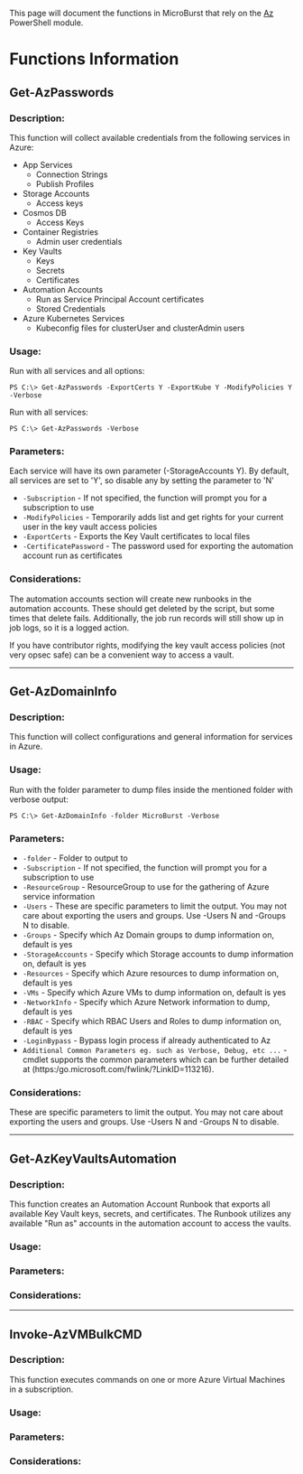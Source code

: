 This page will document the functions in MicroBurst that rely on the [Az](https://docs.microsoft.com/en-us/powershell/azure/new-azureps-module-az) PowerShell module.

# Functions Information
## Get-AzPasswords
### Description:
This function will collect available credentials from the following services in Azure:
* App Services
    * Connection Strings
    * Publish Profiles
* Storage Accounts
    * Access keys
* Cosmos DB
    * Access Keys
* Container Registries
    * Admin user credentials
* Key Vaults
    * Keys
    * Secrets
    * Certificates
* Automation Accounts
    * Run as Service Principal Account certificates
    * Stored Credentials
* Azure Kubernetes Services
    * Kubeconfig files for clusterUser and clusterAdmin users

### Usage:
Run with all services and all options:

`PS C:\> Get-AzPasswords -ExportCerts Y -ExportKube Y -ModifyPolicies Y -Verbose`

Run with all services:

`PS C:\> Get-AzPasswords -Verbose`

### Parameters:
Each service will have its own parameter (-StorageAccounts Y). By default, all services are set to 'Y', so disable any by setting the parameter to 'N'
* `-Subscription` - If not specified, the function will prompt you for a subscription to use
* `-ModifyPolicies` - Temporarily adds list and get rights for your current user in the key vault access policies
* `-ExportCerts` - Exports the Key Vault certificates to local files
* `-CertificatePassword` - The password used for exporting the automation account run as certificates

### Considerations:
The automation accounts section will create new runbooks in the automation accounts. These should get deleted by the script, but some times that delete fails. Additionally, the job run records will still show up in job logs, so it is a logged action.

If you have contributor rights, modifying the key vault access policies (not very opsec safe) can be a convenient way to access a vault.

***
## Get-AzDomainInfo
### Description:
This function will collect configurations and general information for services in Azure.

### Usage:
Run with the folder parameter to dump files inside the mentioned folder with verbose output:

`PS C:\> Get-AzDomainInfo -folder MicroBurst -Verbose`

### Parameters:

* `-folder` - Folder to output to
* `-Subscription` - If not specified, the function will prompt you for a subscription to use
* `-ResourceGroup` - ResourceGroup to use for the gathering of Azure service information
* `-Users` - These are specific parameters to limit the output. You may not care about exporting the users and groups. Use -Users N and -Groups N to disable.
* `-Groups` - Specify which Az Domain groups to dump information on, default is yes
* `-StorageAccounts` - Specify which Storage accounts to dump information on, default is yes
* `-Resources` - Specify which Azure resources to dump information on, default is yes
* `-VMs` - Specify which Azure VMs to dump information on, default is yes
* `-NetworkInfo` - Specify which Azure Network information to dump, default is yes
* `-RBAC` - Specify which RBAC Users and Roles to dump information on, default is yes
* `-LoginBypass` - Bypass login process if already authenticated to Az
* `Additional Common Parameters eg. such as Verbose, Debug, etc ...` - cmdlet supports the common parameters which can be further detailed at (https:/go.microsoft.com/fwlink/?LinkID=113216).

### Considerations:
These are specific parameters to limit the output. You may not care about exporting the users and groups. Use -Users N and -Groups N to disable.
***
## Get-AzKeyVaultsAutomation
### Description:
This function creates an Automation Account Runbook that exports all available Key Vault keys, secrets, and certificates. The Runbook utilizes any available "Run as" accounts in the automation account to access the vaults.

### Usage:
### Parameters:
### Considerations:

***
## Invoke-AzVMBulkCMD 
### Description:
This function executes commands on one or more Azure Virtual Machines in a subscription.

### Usage:
### Parameters:
### Considerations:

